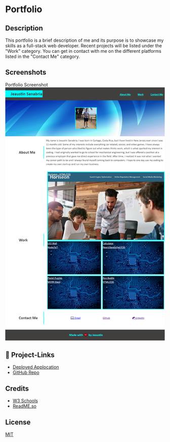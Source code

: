 
# Portfolio

## Description

This portfolio is a brief description of me and its purpose is to showcase my skills as a full-stack web developer. Recent projects will be listed under the "Work" category. You can get in contact with me on the different platforms listed in the "Contact Me" category.

## Screenshots
Portfolio Screenshot
![](./assets/images/portfolio.png)


## 🔗 Project-Links
- [Deployed Applocation](N/A)
- [GitHub Repo](https://github.com/jeaustins27/Jeaustin-Portfolio)


## Credits

- [W3 Schools](https://www.w3schools.com/)
- [ReadME.so](https://readme.so)



## License

[MIT](https://choosealicense.com/licenses/mit/)


